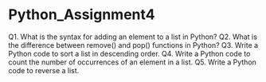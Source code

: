 # Python_Assignment4
Q1. What is the syntax for adding an element to a list in Python?
Q2. What is the difference between remove() and pop() functions in Python?
Q3. Write a Python code to sort a list in descending order.
Q4. Write a Python code to count the number of occurrences of an element in a list.
Q5. Write a Python code to reverse a list.
